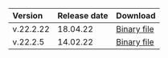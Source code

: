 Version | Release date | Download
:--- | :--- | :---
v.22.2.22 | 18.04.22 | [Binary file](https://binaries.ydb.tech/release/22.2.22/ydbd-22.2.22-linux-amd64.tar.gz)
v.22.2.5 | 14.02.22 | [Binary file](https://binaries.ydb.tech/ydbd-22.2.5-linux-amd64.tar.gz)
